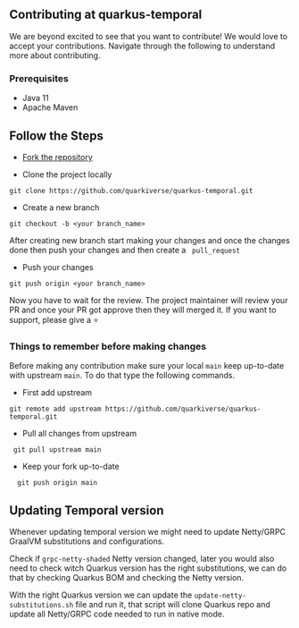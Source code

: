 ## Contributing at quarkus-temporal
We are beyond excited to see that you want to contribute! We would love to accept your contributions. Navigate through the following to understand more about contributing.

### Prerequisites
- Java 11
- Apache Maven

## Follow the Steps
- [Fork the repository](https://github.com/quarkiverse/quarkus-temporal/fork)

- Clone the project locally 

``` 
git clone https://github.com/quarkiverse/quarkus-temporal.git
``` 

- Create a new branch

```
git checkout -b <your branch_name>
```

After creating new branch start making your changes and once the changes done then push your changes and then create a ` pull_request`
- Push your changes

```
git push origin <your branch_name>
```

Now you have to wait for the review. The project maintainer will review your PR and once your PR got approve then they will merged it. If you want to support, please give a ⭐

### Things to remember before making changes

Before making any contribution make sure your local `main` keep up-to-date with upstream `main`. To do that type the following commands.

- First add upstream
```
git remote add upstream https://github.com/quarkiverse/quarkus-temporal.git
```
- Pull all changes from upstream
```
 git pull upstream main
```
- Keep your fork up-to-date
```
  git push origin main
```

## Updating Temporal version

Whenever updating temporal version we might need to update Netty/GRPC GraalVM substitutions and configurations.

Check if `grpc-netty-shaded` Netty version changed, later you would also need to check witch Quarkus version has
the right substitutions, we can do that by checking Quarkus BOM and checking the Netty version.

With the right Quarkus
version we can update the `update-netty-substitutions.sh` file and run it, that script will clone Quarkus repo and update
all Netty/GRPC code needed to run in native mode.